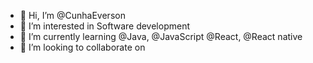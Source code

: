 - 👋 Hi, I’m @CunhaEverson
- 👀 I’m interested in Software development 
- 🌱 I’m currently learning @Java, @JavaScript @React, @React native
- 💞️ I’m looking to collaborate on 
                                 

<!---
CunhaEverson/CunhaEverson is a ✨ special ✨ repository because its `README.md` (this file) appears on your GitHub profile.
You can click the Preview link to take a look at your changes.
--->
